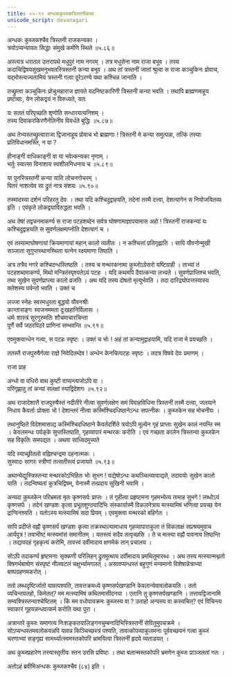 ```yaml
---
title: ०५-११ अन्धककुब्जकत्रिस्तनीकथा
unicode_script: devanagari
---
```


अन्धकः कुब्जकश्चैव त्रिस्तनी राजकन्यका ।  
त्रयोऽप्यन्यायतः सिद्धाः संमुखे कर्मणि स्थिते ॥५.८६॥

अस्त्यत्र धरातल उत्तरापथे मधुपुरं नाम नगरम् । तत्र मधुसेना नाम राजा बभूव । तस्य कदाचिद्विषयसुखमनुभवतस्त्रिस्तनी कन्या बभूव । अथ तां त्रस्तनीं जातां श्रुत्वा स राजा कञ्चुकिनः प्रोवाच, यद्भोस्त्यज्यतामियं त्रस्तनी गत्वा दूरेऽरण्ये यथा कश्चिन्न जानाति ।  

तच्छ्रुत्वा कञ्चुकिनः प्रोचुःमहाराज ज्ञायते यदनिष्टकारिणी त्रिस्तनी कन्या भवति । तथापि ब्राह्मणमाहूय प्रष्टव्याः, येन लोकद्वयं न विरुध्यते, यतः

यः सततं परिपृच्छति शृणोति सन्धारयत्यनिशम् ।  
तस्य दिवाकरकिरणैर्नलिनीव विवर्धते बुद्धिः ॥५.८७॥

<div class="js_include" url="05-12_chanDakarmAnAmarAkshasakathA.md"  newLevelForH1="3" includeTitle="true"> </div>

अथ तेभ्यस्तच्छ्रुत्वाराजा द्विजानाहूय प्रोवाच भो ब्राह्मणाः ! त्रिस्तनी मे कन्या समुत्पन्ना, तत्किं तस्याः प्रतिविधानमस्ति, न वा ?

हीनाङ्गी वाधिकाङ्गी वा या भवेत्कन्यका नृणाम् ।  
भर्तुः स्यात्सा विनाशाय स्वशीलनिधनाय च ॥५.८९॥

या पुनस्त्रिस्तनी कन्या याति लोचनगोचरम् ।  
पितरं नाशत्येव सा द्रुतं नात्र संशयः ॥५.९०॥

तस्मादस्या दर्शनं परिहरतु देवः । तथा यदि कश्चिदुद्वाहयति, तदेनां तस्मै दत्त्वा, देशत्यागेन स नियोजयितव्यः इति । एवंकृते लोकद्वयाविरुद्धता भवति ।  

अथ तेषां तद्वचनमाकर्ण्य स राजा पटहशब्देन सर्वत्र घोषणामाज्ञापयामास अहो ! त्रिस्तनीं राजकन्यां यः कश्चिदुद्वाहयति स सुवर्णलक्षमाप्नोति देशत्यागं च ।  

एवं तस्यामाघोषणायां क्रियमाणायां महान् कालो व्यतीतः । न कश्चित्तां प्रतिगृह्णाति । सापि यौवनोन्मुखी सञ्जाता सुगुप्तस्थानस्थिता यत्नेन रक्ष्यमाणा तिष्ठति ।  

अत्र तत्रैव नगरे कश्चिदन्धस्तिष्ठति । तस्य च मन्थरकनामा कुब्जोऽग्रेसरो यष्टिग्राही । ताभ्यां तं पटहशब्दमाकर्ण्य, मिथो मन्त्रितंस्पृश्यतेऽयं पटहः । यदि कथमपि दैवात्कन्या लभ्यते । सुवर्णप्राप्तिश्च भवति, तथा सुखेन सुवर्णप्राप्त्या कालो व्रजति । अथ यदि तस्य दोषतो मृत्युर्भवति । तदा दारिद्र्योपात्तस्यास्य क्लेशस्य पर्यन्तो भवति । उक्तं च

लज्जा स्नेहः स्वरमधुरता बुद्धयो यौवनश्रीः  
कान्तासङ्गः स्वजनममता दुःखहानिर्विलासः ।  
धर्मः शास्त्रं सुरगुरुमतिः शौचमाचारचिन्ता  
पूर्णे सर्वे जठरपिठरे प्राणिनां सम्भवन्ति ॥५.९१॥

एवमुक्त्वान्धेन गत्वा, स पटहः स्पृष्टः । उक्तं च भोः ! अहं तां कन्यामुद्वाहयामि, यदि राजा मे प्रयच्छति ।  

ततस्तै राजपुरुषैर्गत्वा राज्ञे निवेदितम्देव ! अन्धेन केनचित्पटहः स्पृष्टः । तदत्र विषये देवः प्रमाणम् ।  

राजा प्राह

अन्धो वा वधिरो वाथ कुष्टी वाप्यन्त्यजोऽपि वा ।  
परिगृह्णातु तां कन्यां सलक्षां स्याद्विदेशगः ॥५.९२॥

अथ राजादेशात्तै राजपुरुषैस्तं नदीतीरे नीत्वा सुवर्णलक्षेण समं विवाहविधिना त्रिस्तनीं तस्मै दत्त्वा, जलयाने निधाय कैवर्ताः प्रोक्ताः भो ! देशान्तरं नीत्वा कस्मिंश्चिदधिष्ठानेऽन्धः सपत्नीकः । कुब्जकेन सह मोचनीयः ।  

तथानुष्ठिते विदेशमासाद्य कस्मिंश्चिदधिष्ठाने कैवर्तदर्शिते त्रयोऽपि मूल्येन गृहं प्राप्ताः सुखेन कालं नयन्ति स्म । केवलमन्धः पर्यङ्के सुप्तस्तिष्ठति, गृहव्यापारं मन्थरकः करोति । एवं गच्छता कालेन त्रिस्तन्या कुब्जकेन सह विकृतिः समपद्यत । अथवा साध्विदमुच्यते

यदि स्याच्छ्रीतलो वह्निश्चन्द्रमा दहनात्मकः ।  
सुस्वादः सागरः स्त्रीणां तत्सतीस्त्वं प्रजायते ॥५.९३॥

अथान्येद्युस्त्रिस्तन्या मन्थरकोऽभिहितः भोः सुभग ! यद्येषोऽन्धः कथञ्चित्व्यापाद्यते, तदावयोः सुखेन कालो याति । तदन्विष्यतां कुत्रचिद्विषम्, येनास्मै तत्प्रदाय सुखिनी भवामि ।  

अन्यदा कुब्जकेन परिभ्रमता मृतः कृष्णसर्पः प्राप्तः । तं गृहीत्वा प्रहृष्टमना गृहमभ्येत्य तामाह सुभगे ! लब्धोऽयं कृष्णसर्पः । तदेनं खण्डशः कृत्वा प्रभूतशुण्ठ्यादिभिः संस्कार्यास्मै विकलनेत्राय मत्स्यामिषं भणित्वा प्रयच्छ येन द्राग्विनश्यति । यतोऽस्य मत्स्यामिषं सदा प्रियम् । एवमुक्त्वा मन्थरको बहिर्गतः ।  

सापि प्रदीप्ते वह्नौ कृष्णसर्पं खण्डशः कृत्वा तक्रस्थाल्यामाधाय गृहव्यापाराकुला तं विकलाक्षं सप्रश्रयमुवाच आर्यपुत्र ! तवाभीष्टं मत्स्यमांसं समानीतम् । यतस्त्वं सदैव तत्पृच्छसि । ते च मत्स्या वह्नौ पावनाय तिष्ठन्ति । तद्यावदहं गृहकृत्यं करोमि, तावत्त्वं दर्वीमादाय क्षणमेकं तान् प्रचालय ।  

सोऽपि तदाकर्ण्य हृष्टमनाः सृक्कणी परिलिहन् द्रुतमुत्थाय दर्वीमादाय प्रमथितुमारब्धः । अथ तस्य मत्स्यान्मथ्नतो विषगर्भबाष्पेण संस्पृष्टं नीलपटलं चक्षुर्भ्यामगलत् । असावप्यन्धस्तं बहुगुणं मन्यमानो विशेषान्नेत्राभ्यां बाष्पग्रहणमकरोत् ।  

ततो लब्धदृष्टिर्जातो यावत्पश्यति, तावत्तक्रमध्ये कृष्णसर्पखण्डानि केवलान्येवावलोकयति । ततो व्यचिन्तयतहो, किमेतत्? मम मत्स्यामिषं कथितमासीदनया । एतानि तु कृष्णसर्पखण्डानि । तत्तावद्विजानामि सम्यक्त्रिस्तन्याश्चेष्टितम् । किं मम वधोपायक्रमः कुब्जस्य वा ? उताहो अन्यस्य वा कस्यचित्? एवं विचिन्त्य स्वाकारं गूहयन्नन्धवत्कर्म करोति यथा पुरा ।  

अत्रान्तरे कुब्जः समागत्य निःशङ्कतयालिङ्गनचुम्बनादिभिस्त्रिस्तनीं सेवितुमुपचक्रमे । सोऽप्यन्धस्तमवलोकयन्नपि यावन्न किञ्चिच्छस्त्रं पश्यति, तावत्कोपव्याकुलमनाः पूर्ववच्छयनं गत्वा कुब्जं चरणाभ्यां सङ्गृह्य सामर्थ्यात्स्वमस्तकोपरि भ्रामयित्वा त्रिस्तनीं हृदये व्यताडयत् ।  

अथ कुब्जप्रहारेण तस्यास्तृतीयः स्तन उरसि प्रविष्टः । तथा बलान्मस्तकोपरि भ्रमणेन कुब्जः प्राञ्जलतां गतः ।  

अतोऽहं ब्रवीमिअन्धकः कुब्जकश्चैव (८४) इति ।  
